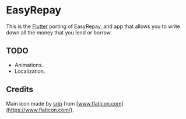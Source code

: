 # EasyRepay

This is the [Flutter](https://flutter.dev) porting of EasyRepay, and app that allows you to write down all the money that you lend or borrow.

## TODO

- Animations.
- Localization.

## Credits

Main icon made by [srip](https://www.flaticon.com/authors/srip) from [www.flaticon.com](https://www.flaticon.com/).
